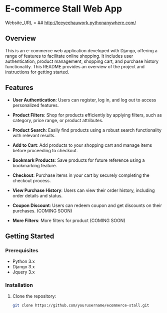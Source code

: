 # E-commerce Stall Web App
Website_URL = ## http://leeyeehauwork.pythonanywhere.com/
## Overview

This is an e-commerce web application developed with Django, offering a range of features to facilitate online shopping. It includes user authentication, product management, shopping cart, and purchase history functionality. This README provides an overview of the project and instructions for getting started.

## Features

- **User Authentication**: Users can register, log in, and log out to access personalized features.

- **Product Filters**: Shop for products efficiently by applying filters, such as category, price range, or product attributes.

- **Product Search**: Easily find products using a robust search functionality with relevant results.

- **Add to Cart**: Add products to your shopping cart and manage items before proceeding to checkout.

- **Bookmark Products**: Save products for future reference using a bookmarking feature.

- **Checkout**: Purchase items in your cart by securely completing the checkout process.

- **View Purchase History**: Users can view their order history, including order details and status.
  
- **Coupon Discount**: Users can redeem coupon and get discounts on their purchases. (COMING SOON)

- **More Filters**: More filters for product (COMING SOON)

## Getting Started

### Prerequisites

- Python 3.x
- Django 3.x
- Jquery 3.x

### Installation

1. Clone the repository:

   ```bash
   git clone https://github.com/yourusername/ecommerce-stall.git
